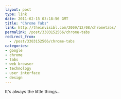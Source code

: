 ```yaml
---
layout: post
type: link
date: 2011-02-15 03:18:56 GMT
title: "Chrome Tabs"
link: http://theinvisibl.com/2009/12/08/chrometabs/
permalink: /post/3303152566/chrome-tabs
redirect_from: 
  - /post/3303152566/chrome-tabs
categories:
- google
- chrome
- tabs
- web browser
- technology
- user interface
- design
---
```

It's always the little things...